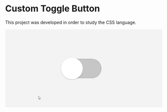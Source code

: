 # Custom Toggle Button
This project was developed in order to study the CSS language.

<div style="text-align: center">
  <img src="./example.gif" alt="Project Gif" />
</div>

